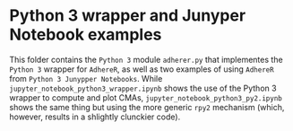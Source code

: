 # Python 3 wrapper and Junyper Notebook examples

This folder contains the `Python 3` module `adherer.py` that implementes the `Python 3` wrapper for `AdhereR`, as well as two examples of using `AdhereR` from `Python 3 Junypper Notebooks`.
While `jupyter_notebook_python3_wrapper.ipynb` shows the use of the Python 3 wrapper to compute and plot CMAs, `jupyter_notebook_python3_py2.ipynb` shows the same thing but using the more generic `rpy2` mechanism (which, however, results in a shlightly clunckier code).
